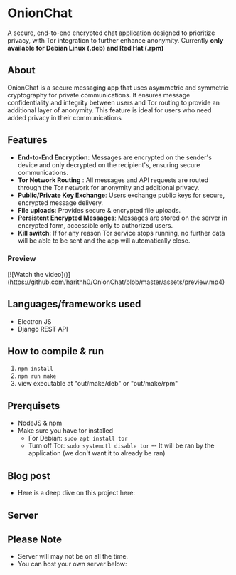 
# OnionChat

A secure, end-to-end encrypted chat application designed to prioritize privacy, with Tor integration to further enhance anonymity. Currently **only available for Debian Linux (.deb) and Red Hat (.rpm)**

## About

OnionChat is a secure messaging app that uses asymmetric and symmetric cryptography  for private communications. It ensures message confidentiality and integrity between users and Tor routing to provide an additional layer of anonymity. This feature is ideal for users who need added privacy in their communications



## Features

- **End-to-End Encryption**: Messages are encrypted on the sender's device and only decrypted on the recipient's, ensuring secure communications.
- **Tor Network Routing** : All messages and API requests are routed through the Tor network for anonymity and additional privacy.
- **Public/Private Key Exchange**: Users exchange public keys for secure, encrypted message delivery.
- **File uploads**: Provides secure & encrypted file uploads.
- **Persistent Encrypted Messages**: Messages are stored on the server in encrypted form, accessible only to authorized users.
- **Kill switch**: If for any reason Tor service stops running, no further data will be able to be sent and the app will automatically close.


### Preview

<source src="./assets/preview.mp4" type="video/mp4">
<source src="./assets/preview2.mp4" type="video/mp4">
[![Watch the video]()](https://github.com/harithh0/OnionChat/blob/master/assets/preview.mp4)




## Languages/frameworks used

- Electron JS 
- Django REST API


## How to compile & run

1. `npm install`
2. `npm run make`
3. view executable at "out/make/deb" or "out/make/rpm" 

## Prerquisets
- NodeJS & npm
- Make sure you have tor installed
    - For Debian: `sudo apt install tor`
    - Turn off Tor: `sudo systemctl disable tor` -- It will be ran by the application (we don't want it to already be ran)


## Blog post
- Here is a deep dive on this project here: 

## Server


## Please Note
- Server will may not be on all the time.
- You can host your own server below:
